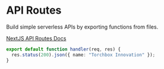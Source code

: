 # API Routes

Build simple serverless APIs by exporting functions from files.

[NextJS API Routes Docs](https://nextjs.org/docs/pages/building-your-application/routing/api-routes)

```ts
export default function handler(req, res) {
  res.status(200).json({ name: "Torchbox Innovation" });
}
```
